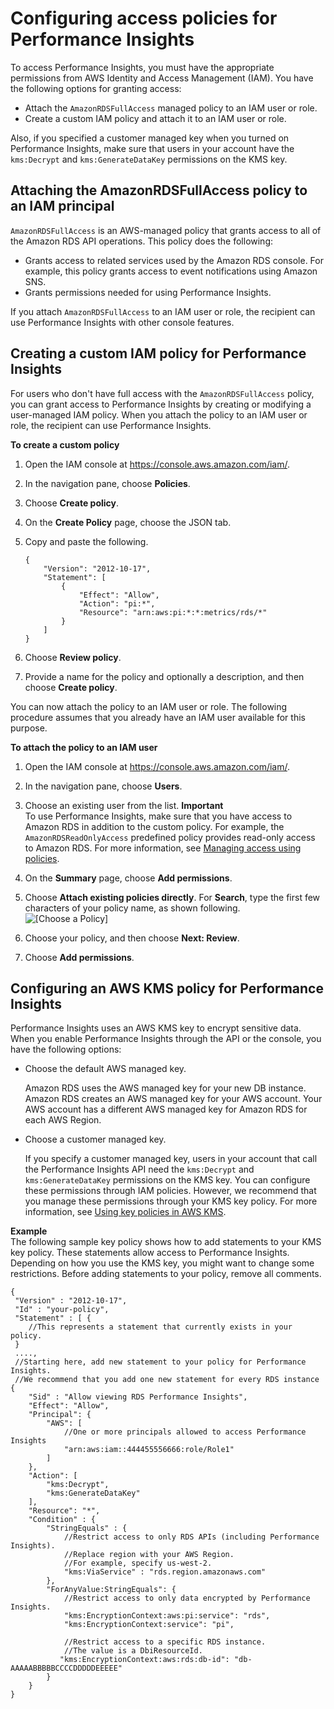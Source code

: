# Configuring access policies for Performance Insights<a name="USER_PerfInsights.access-control"></a>

To access Performance Insights, you must have the appropriate permissions from AWS Identity and Access Management \(IAM\)\. You have the following options for granting access:
+ Attach the `AmazonRDSFullAccess` managed policy to an IAM user or role\.
+ Create a custom IAM policy and attach it to an IAM user or role\.

Also, if you specified a customer managed key when you turned on Performance Insights, make sure that users in your account have the `kms:Decrypt` and `kms:GenerateDataKey` permissions on the KMS key\.



## Attaching the AmazonRDSFullAccess policy to an IAM principal<a name="USER_PerfInsights.access-control.managed-policy"></a>

`AmazonRDSFullAccess` is an AWS\-managed policy that grants access to all of the Amazon RDS API operations\. This policy does the following:
+ Grants access to related services used by the Amazon RDS console\. For example, this policy grants access to event notifications using Amazon SNS\.
+ Grants permissions needed for using Performance Insights\. 

If you attach `AmazonRDSFullAccess` to an IAM user or role, the recipient can use Performance Insights with other console features\.

## Creating a custom IAM policy for Performance Insights<a name="USER_PerfInsights.access-control.custom-policy"></a>

For users who don't have full access with the `AmazonRDSFullAccess` policy, you can grant access to Performance Insights by creating or modifying a user\-managed IAM policy\. When you attach the policy to an IAM user or role, the recipient can use Performance Insights\.

**To create a custom policy**

1. Open the IAM console at [https://console\.aws\.amazon\.com/iam/](https://console.aws.amazon.com/iam/)\.

1. In the navigation pane, choose **Policies**\.

1. Choose **Create policy**\.

1. On the **Create Policy** page, choose the JSON tab\. 

1. Copy and paste the following\.

   ```
   {
       "Version": "2012-10-17",
       "Statement": [
           {
               "Effect": "Allow",
               "Action": "pi:*",
               "Resource": "arn:aws:pi:*:*:metrics/rds/*"
           }
       ]
   }
   ```

1. Choose **Review policy**\.

1. Provide a name for the policy and optionally a description, and then choose **Create policy**\.

You can now attach the policy to an IAM user or role\. The following procedure assumes that you already have an IAM user available for this purpose\.

**To attach the policy to an IAM user**

1. Open the IAM console at [https://console\.aws\.amazon\.com/iam/](https://console.aws.amazon.com/iam/)\.

1. In the navigation pane, choose **Users**\.

1. Choose an existing user from the list\.
**Important**  
To use Performance Insights, make sure that you have access to Amazon RDS in addition to the custom policy\. For example, the `AmazonRDSReadOnlyAccess` predefined policy provides read\-only access to Amazon RDS\. For more information, see [Managing access using policies](UsingWithRDS.IAM.md#security_iam_access-manage)\.

1. On the **Summary** page, choose **Add permissions**\.

1. Choose **Attach existing policies directly**\. For **Search**, type the first few characters of your policy name, as shown following\.  
![\[Choose a Policy\]](http://docs.aws.amazon.com/AmazonRDS/latest/AuroraUserGuide/images/perf_insights_attach_iam_policy.png)

1. Choose your policy, and then choose **Next: Review**\.

1. Choose **Add permissions**\.

## Configuring an AWS KMS policy for Performance Insights<a name="USER_PerfInsights.access-control.cmk-policy"></a>

Performance Insights uses an AWS KMS key to encrypt sensitive data\. When you enable Performance Insights through the API or the console, you have the following options:
+ Choose the default AWS managed key\.

  Amazon RDS uses the AWS managed key for your new DB instance\. Amazon RDS creates an AWS managed key for your AWS account\. Your AWS account has a different AWS managed key for Amazon RDS for each AWS Region\.
+ Choose a customer managed key\.

  If you specify a customer managed key, users in your account that call the Performance Insights API need the `kms:Decrypt` and `kms:GenerateDataKey` permissions on the KMS key\. You can configure these permissions through IAM policies\. However, we recommend that you manage these permissions through your KMS key policy\. For more information, see [ Using key policies in AWS KMS](https://docs.aws.amazon.com/kms/latest/developerguide/key-policies.html)\. 

**Example**  
The following sample key policy shows how to add statements to your KMS key policy\. These statements allow access to Performance Insights\. Depending on how you use the KMS key, you might want to change some restrictions\. Before adding statements to your policy, remove all comments\.  

```
{
 "Version" : "2012-10-17",
 "Id" : "your-policy",
 "Statement" : [ {
    //This represents a statement that currently exists in your policy.
 }
 ....,
 //Starting here, add new statement to your policy for Performance Insights.
 //We recommend that you add one new statement for every RDS instance
{
    "Sid" : "Allow viewing RDS Performance Insights",
    "Effect": "Allow",
    "Principal": {
        "AWS": [
            //One or more principals allowed to access Performance Insights
            "arn:aws:iam::444455556666:role/Role1"
        ]
    },
    "Action": [
        "kms:Decrypt",
        "kms:GenerateDataKey"
    ],
    "Resource": "*",
    "Condition" : {
        "StringEquals" : {
            //Restrict access to only RDS APIs (including Performance Insights).
            //Replace region with your AWS Region. 
            //For example, specify us-west-2.
            "kms:ViaService" : "rds.region.amazonaws.com"
        },
        "ForAnyValue:StringEquals": {
            //Restrict access to only data encrypted by Performance Insights.
            "kms:EncryptionContext:aws:pi:service": "rds",
            "kms:EncryptionContext:service": "pi",
            
            //Restrict access to a specific RDS instance.
            //The value is a DbiResourceId.
           "kms:EncryptionContext:aws:rds:db-id": "db-AAAAABBBBBCCCCDDDDDEEEEE"
        }
    }
}
```